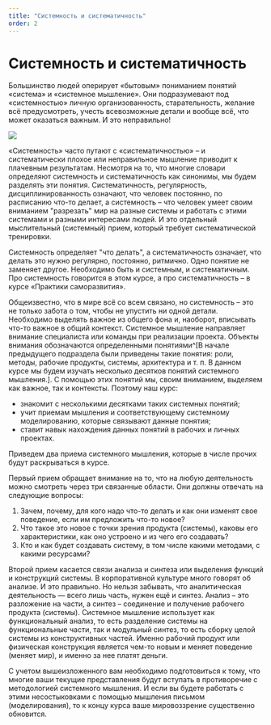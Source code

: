 ```yaml
---
title: "Системность и систематичность"
order: 2
---
```


# Системность и систематичность

Большинство людей оперирует «бытовым» пониманием понятий «система» и «системное мышление». Они подразумевают под «системностью» личную организованность, старательность, желание всё предусмотреть, учесть всевозможные детали и вообще всё, что может оказаться важным. И это неправильно!

![](/ru/systems-thinking-introduction/Distinction_Systems_Thinking_vs_Systematicity.png)

«Системность» часто путают с «систематичностью» – и систематически плохое или неправильное мышление приводит к плачевным результатам. Несмотря на то, что многие словари определяют системность и систематичность как синонимы, мы будем разделять эти понятия. Систематичность, регулярность, дисциплинированность означают, что человек постоянно, по расписанию что-то делает, а системность – что человек умеет своим вниманием "разрезать" мир на разные системы и работать с этими системами и разными интересами людей. И это отдельный мыслительный (системный) прием, который требует систематической тренировки.

Системность определяет "что делать", а систематичность означает, что делать это нужно регулярно, постоянно, ритмично. Одно понятие не заменяет другое. Необходимо быть и системным, и систематичным. Про системность говорится в этом курсе, а про систематичность – в курсе «Практики саморазвития».

Общеизвестно, что в мире всё со всем связано, но системность – это не только забота о том, чтобы не упустить ни одной детали. Необходимо выделять важное из общего фона и, наоборот, вписывать что-то важное в общий контекст. Системное мышление направляет внимание специалиста или команды при реализации проекта. Объекты внимания обозначаются определенными понятиями^[В начале предыдущего подраздела были приведены такие понятия: роли, методы, рабочие продукты, системы, архитектура и т. п. В данном курсе мы будем изучать несколько десятков понятий системного мышления.]. С помощью этих понятий мы, своим вниманием, выделяем как важное, так и контексты. Поэтому наш курс:

* знакомит с несколькими десятками таких системных понятий;
* учит приемам мышления и соответствующему системному моделированию, которые связывают данные понятия;
* ставит навык нахождения данных понятий в рабочих и личных проектах.

Приведем два приема системного мышления, которые в числе прочих будут раскрываться в курсе.

Первый прием обращает внимание на то, что на любую деятельность можно смотреть через три связанные области. Они должны отвечать на следующие вопросы:

1. Зачем, почему, для кого надо что-то делать и как они изменят свое поведение, если им предложить что-то новое?
2. Что такое это новое с точки зрения продукта (системы), каковы его характеристики, как оно устроено и из чего его создавать?
3. Кто и как будет создавать систему, в том числе какими методами, с какими ресурсами?

Второй прием касается связи анализа и синтеза или выделения функций и конструкций системы. В корпоративной культуре много говорят об анализе. И это правильно. Но нельзя забывать, что аналитическая деятельность — всего лишь часть, нужен ещё и синтез. Анализ – это разложение на части, а синтез – соединение и получение рабочего продукта (системы). Системное мышление использует как функциональный анализ, то есть разделение системы на функциональные части, так и модульный синтез, то есть сборку целой системы из конструктивных частей. Именно рабочий продукт или физическая конструкция является чем-то новым и меняет поведение (меняет мир), и именно за нее платят деньги.

С учетом вышеизложенного вам необходимо подготовиться к тому, что многие ваши текущие представления будут вступать в противоречие с методологией системного мышления. И если вы будете работать с этими несостыковками с помощью мышления письмом (моделирования), то к концу курса ваше мировоззрение существенно обновится.